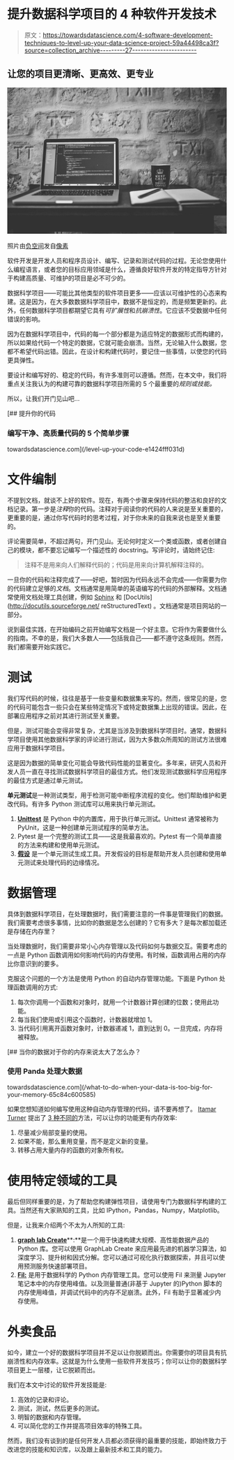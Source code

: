 # 提升数据科学项目的 4 种软件开发技术

> 原文：<https://towardsdatascience.com/4-software-development-techniques-to-level-up-your-data-science-project-59a44498ca3f?source=collection_archive---------27----------------------->

## 让您的项目更清晰、更高效、更专业

![](img/beb16c50b78d5e4a2807c3aac1569624.png)

照片由[负空间](https://www.pexels.com/@negativespace)发自[像素](https://www.pexels.com/photo/dark-computer-green-software-225769/?utm_content=attributionCopyText&utm_medium=referral&utm_source=pexels)

软件开发是开发人员和程序员设计、编写、记录和测试代码的过程。无论您使用什么编程语言，或者您的目标应用领域是什么，遵循良好软件开发的特定指导方针对于构建高质量、可维护的项目是必不可少的。

数据科学项目——可能比其他类型的软件项目更多——应该以可维护性的心态来构建。这是因为，在大多数数据科学项目中，数据不是恒定的，而是频繁更新的。此外，任何数据科学项目都期望它具有*可扩展性*和*抗崩溃性*。它应该不受数据中任何错误的影响。

因为在数据科学项目中，代码的每一个部分都是为适应特定的数据形式而构建的，所以如果给代码一个特定的数据，它就可能会崩溃。当然，无论输入什么数据，您都不希望代码出错。因此，在设计和构建代码时，要记住一些事情，以使您的代码更具弹性。

要设计和编写好的、稳定的代码，有许多准则可以遵循。然而，在本文中，我们将重点关注我认为的构建可靠的数据科学项目所需的 5 个最重要的*规则或技能。*

所以，让我们开门见山吧…

[](/level-up-your-code-e1424fff031d) [## 提升你的代码

### 编写干净、高质量代码的 5 个简单步骤

towardsdatascience.com](/level-up-your-code-e1424fff031d) 

# 文件编制

不提到文档，就谈不上好的软件。现在，有两个步骤来保持代码的整洁和良好的文档记录。第一步是*注释*你的代码。注释对于阅读你的代码的人来说是至关重要的，更重要的是，通过你写代码时的思考过程，对于你未来的自我来说也是至关重要的。

评论需要简单，不超过两句，开门见山。无论何时定义一个类或函数，或者创建自己的模块，都不要忘记编写一个描述性的 docstring。写评论时，请始终记住:

> 注释不是用来向人们解释代码的；代码是用来向计算机解释注释的。

一旦你的代码和注释完成了——好吧，暂时因为代码永远不会完成——你需要为你的代码建立足够的*文档*。文档通常是用简单的英语编写的代码的外部解释。文档通常使用文档处理工具创建，例如 [Sphinx](http://sphinx.pocoo.org/) 和 [DocUtils](http://docutils.sourceforge.net/ reStructuredText) 。文档通常是项目网站的一部分。

说到最佳实践，在开始编码之前开始编写文档是一个好主意。它将作为需要做什么的指南。不幸的是，我们大多数人——包括我自己——都不遵守这条规则。然而，我们都需要开始实践它。

# 测试

我们写代码的时候，往往是基于一些变量和数据集来写的。然而，很常见的是，您的代码可能包含一些只会在某些特定情况下或特定数据集上出现的错误。因此，在部署应用程序之前对其进行测试至关重要。

但是，测试可能会变得非常复杂，尤其是当涉及到数据科学项目时。通常，数据科学项目使用其他数据科学家的评论进行测试，因为大多数众所周知的测试方法很难应用于数据科学项目。

这是因为数据的简单变化可能会导致代码性能的显著变化。多年来，研究人员和开发人员一直在寻找测试数据科学项目的最佳方式。他们发现测试数据科学应用程序的最佳方式是通过单元测试。

**单元测试**是一种测试类型，用于检测可能中断程序流程的变化。他们帮助维护和更改代码。有许多 Python 测试库可以用来执行单元测试。

1.  [**Unittest**](https://docs.python.org/3/library/unittest.html) 是 Python 中的内置库，用于执行单元测试。Unittest 通常被称为 PyUnit，这是一种创建单元测试程序的简单方法。
2.  Pytest 是一个完整的测试工具——这是我最喜欢的。Pytest 有一个简单直接的方法来构建和使用单元测试。
3.  [**假设**](http://hypothesis.readthedocs.io/en/latest/index.html) 是一个单元测试生成工具。开发假设的目标是帮助开发人员创建和使用单元测试来处理代码的边缘情况。

# 数据管理

具体到数据科学项目，在处理数据时，我们需要注意的一件事是管理我们的数据。我们需要考虑很多事情，比如你的数据是怎么创建的？它有多大？是每次都加载还是存储在内存里？

当处理数据时，我们需要非常小心内存管理以及代码如何与数据交互。需要考虑的一点是 Python 函数调用如何影响代码的内存使用。有时候，函数调用占用的内存比你意识到的要多。

克服这个问题的一个方法是使用 Python 的自动内存管理功能。下面是 Python 处理函数调用的方式:

1.  每次你调用一个函数和对象时，就用一个计数器计算创建的位数；使用此功能。
2.  每当我们使用或引用这个函数时，计数器就增加 1。
3.  当代码引用离开函数对象时，计数器递减 1，直到达到 0。一旦完成，内存将被释放。

[](/what-to-do-when-your-data-is-too-big-for-your-memory-65c84c600585) [## 当你的数据对于你的内存来说太大了怎么办？

### 使用 Panda 处理大数据

towardsdatascience.com](/what-to-do-when-your-data-is-too-big-for-your-memory-65c84c600585) 

如果您想知道如何编写使用这种自动内存管理的代码，请不要再想了。 [Itamar Turner](https://pythonspeed.com/about/) 提出了 [3 种不同的](https://pythonspeed.com/articles/function-calls-prevent-garbage-collection/)方法，可以让你的功能更有内存效率:

1.  尽量减少局部变量的使用。
2.  如果不能，那么重用变量，而不是定义新的变量。
3.  转移占用大量内存的函数的对象所有权。

# 使用特定领域的工具

最后但同样重要的是，为了帮助您构建弹性项目，请使用专门为数据科学构建的工具。当然还有大家熟知的工具，比如 IPython，Pandas，Numpy，Matplotlib。

但是，让我来介绍两个不太为人所知的工具:

1.  [**graph lab Create**](https://pypi.org/project/GraphLab-Create/)**:**是一个用于快速构建大规模、高性能数据产品的 Python 库。您可以使用 GraphLab Create 来应用最先进的机器学习算法，如深度学习、提升树和因式分解。您可以通过可视化执行数据探索，并且可以使用预测服务快速部署项目。
2.  [**Fil:**](https://github.com/pythonspeed/filprofiler) 是用于数据科学的 Python 内存管理工具。您可以使用 Fil 来测量 Jupyter 笔记本中的内存使用峰值。以及测量普通(非基于 Jupyter 的)Python 脚本的内存使用峰值，并调试代码中的内存不足崩溃。此外，Fil 有助于显著减少内存使用。

# 外卖食品

如今，建立一个好的数据科学项目并不足以让你脱颖而出。你需要你的项目具有抗崩溃性和内存效率。这就是为什么使用一些软件开发技巧；你可以让你的数据科学项目更上一层楼，让它脱颖而出。

我们在本文中讨论的软件开发技能是:

1.  高效的记录和评论。
2.  测试，测试，然后更多的测试。
3.  明智的数据和内存管理。
4.  可以简化您的工作并提高项目效率的特殊工具。

然而，我们没有谈到的是任何开发人员都必须获得的最重要的技能，即始终致力于改进您的技能和知识库，以及跟上最新技术和工具的能力。